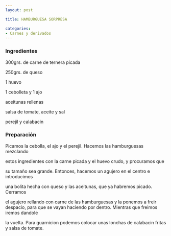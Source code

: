 ```yaml
---
layout: post

title: HAMBURGUESA SORPRESA

categories:
- Carnes y derivados
---
```

<h3>Ingredientes</h3>
300grs. de carne de ternera picada

250grs. de queso

1 huevo

1 cebolleta y 1 ajo

aceitunas rellenas

salsa de tomate, aceite y sal

perejil y calabacin

<h3>Preparación</h3>
Picamos la cebolla, el ajo y el perejil. Hacemos las hamburguesas mezclando

estos ingredientes con la carne picada y el huevo crudo, y procuramos que

su tamaño sea grande. Entonces, hacemos un agujero en el centro e introducimos

una bolita hecha con queso y las aceitunas, que ya habremos picado. Cerramos

el agujero rellando con carne de las hamburguesas y la ponemos a freir despacio, para que se vayan haciendo por dentro. Mientras que freimos iremos dandole

la vuelta. Para guarnicion podemos colocar unas lonchas de calabacin fritas y salsa de tomate.